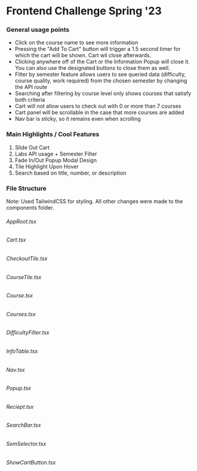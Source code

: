# Frontend Challenge Spring '23

### General usage points

- Click on the course name to see more information
- Pressing the "Add To Cart" button will trigger a 1.5 second timer for which the cart will be shown. Cart wil close afterwards.
- Clicking anywhere off of the Cart or the Information Popup will close it. You can also use the designated buttons to close them as well.
- Filter by semester feature allows users to see queried data (difficulty, course quality, work required) from the chosen semester by changing the API route
- Searching after filtering by course level only shows courses that satisfy both criteria
- Cart will not allow users to check out with 0 or more than 7 courses
- Cart panel will be scrollable in the case that more courses are added
- Nav bar is sticky, so it remains even when scrolling

### Main Highlights / Cool Features

1. Slide Out Cart
2. Labs API usage + Semester Filter
3. Fade In/Out Popup Modal Design
4. Tile Highlight Upon Hover
5. Search based on title, number, or description


### File Structure

Note: Used TailwindCSS for styling. All other changes were made to the components folder.

###### AppRoot.tsx

###### Cart.tsx

###### CheckoutTile.tsx

###### CourseTile.tsx

###### Course.tsx

###### Courses.tsx

###### DifficultyFilter.tsx

###### InfoTable.tsx

###### Nav.tsx

###### Popup.tsx

###### Reciept.tsx

###### SearchBar.tsx

###### SemSelector.tsx

###### ShowCartButton.tsx


